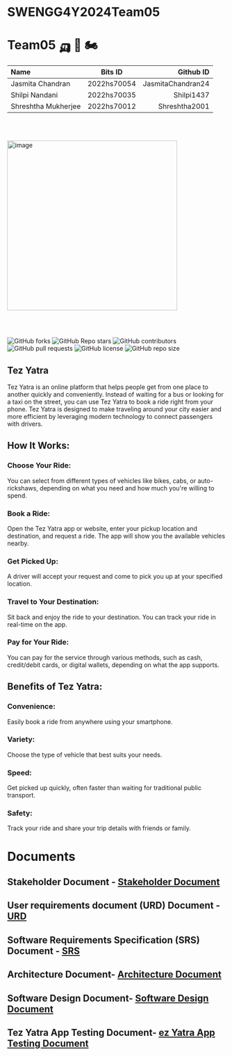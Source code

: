 # SWENGG4Y2024Team05


# Team05 🛺 🚕 🏍️



| Name |Bits ID | Github ID |
| :---         |     :---:      |          ---: |
| Jasmita Chandran  | 2022hs70054     | JasmitaChandran24    |
| Shilpi Nandani     | 2022hs70035       | Shilpi1437     |
| Shreshtha Mukherjee     |2022hs70012      | Shreshtha2001     |

<br><br>

<img width="391" alt="image" src="https://github.com/SWENGG4Y2024/SWENGG4Y2024Team05/assets/161967498/a96aea9b-0442-415a-8390-3191abba46fc">


<br><br>

![GitHub forks](https://img.shields.io/github/forks/JasmitaChandran24/SWENGG4Y2024Team05?style=social) ![GitHub Repo stars](https://img.shields.io/github/stars/JasmitaChandran24/SWENGG4Y2024Team05?style=social) ![GitHub contributors](https://img.shields.io/github/contributors/JasmitaChandran24/SWENGG4Y2024Team05) ![GitHub pull requests](https://img.shields.io/github/issues-pr/JasmitaChandran24/SWENGG4Y2024Team05) ![GitHub license](https://img.shields.io/github/license/JasmitaChandran24/SWENGG4Y2024Team05) ![GitHub repo size](https://img.shields.io/github/repo-size/JasmitaChandran24/SWENGG4Y2024Team05)

## Tez Yatra
Tez Yatra is an online platform that helps people get from one place to another quickly and conveniently. Instead of waiting for a bus or looking for a taxi on the street, you can use Tez Yatra to book a ride right from your phone. 
Tez Yatra is designed to make traveling around your city easier and more efficient by leveraging modern technology to connect passengers with drivers.

## How It Works:

### Choose Your Ride: 
You can select from different types of vehicles like bikes, cabs, or auto-rickshaws, depending on what you need and how much you're willing to spend.

### Book a Ride: 
Open the Tez Yatra app or website, enter your pickup location and destination, and request a ride. The app will show you the available vehicles nearby.

### Get Picked Up: 
A driver will accept your request and come to pick you up at your specified location.

### Travel to Your Destination: 
Sit back and enjoy the ride to your destination. You can track your ride in real-time on the app.

### Pay for Your Ride: 
You can pay for the service through various methods, such as cash, credit/debit cards, or digital wallets, depending on what the app supports.

## Benefits of Tez Yatra:
### Convenience: 
Easily book a ride from anywhere using your smartphone.
### Variety: 
Choose the type of vehicle that best suits your needs.
### Speed: 
Get picked up quickly, often faster than waiting for traditional public transport.
### Safety: 
Track your ride and share your trip details with friends or family.

# Documents

## Stakeholder Document - [Stakeholder Document](https://github.com/SWENGG4Y2024/SWENGG4Y2024Team05/blob/main/Assignment1/Stakeholders.md)
## User requirements document (URD) Document - [URD](https://github.com/SWENGG4Y2024/SWENGG4Y2024Team05/blob/8ef4814b1c57c2d230f8fcca33bad702d945b990/User%20Requirements%20document.md)
## Software Requirements Specification (SRS) Document - [SRS](https://github.com)
## Architecture Document- [Architecture Document](https://github.com)
## Software Design Document- [Software Design Document](https://github.com)
## Tez Yatra App Testing Document- [ez Yatra App Testing Document](https://github.com)

